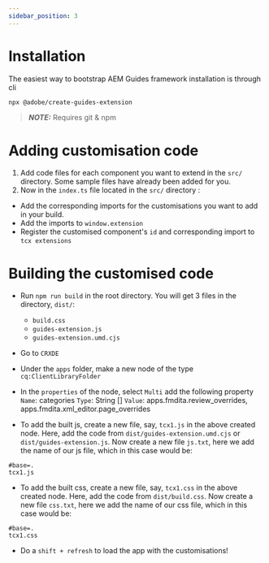 ```yaml
---
sidebar_position: 3
---
```


# Installation

The easiest way to bootstrap AEM Guides framework installation is through cli
```bash
npx @adobe/create-guides-extension
```

> **_NOTE:_**  Requires git & npm 

# Adding customisation code

1. Add code files for each component you want to extend in the `src/` directory. Some sample files have already been added for you.
2. Now in the `index.ts` file located in the `src/` directory :
- Add the corresponding imports for the customisations you want to add in your build.
- Add the imports to `window.extension`
- Register the customised component's `id` and corresponding import to `tcx extensions`

# Building the customised code

- Run `npm run build` in the root directory. You will get 3 files in the directory, `dist/`:
    - `build.css`
    - `guides-extension.js`
    - `guides-extension.umd.cjs`

- Go to `CRXDE`
- Under the `apps` folder, make a new node of the type `cq:ClientLibraryFolder`
- In the `properties` of the node, select `Multi` add the following property
    `Name`: categories
    `Type`: String []
    `Value`: apps.fmdita.review_overrides, apps.fmdita.xml_editor.page_overrides
- To add the built js, create a new file, say, `tcx1.js` in the above created node. Here, add the code from `dist/guides-extension.umd.cjs` or `dist/guides-extension.js`. Now create a new file `js.txt`, here we add the name of our js file, which in this case would be:
```t
#base=.
tcx1.js
```
- To add the built css, create a new file, say, `tcx1.css` in the above created node. Here, add the code from `dist/build.css`. Now create a new file `css.txt`, here we add the name of our css file, which in this case would be:
```t
#base=.
tcx1.css
```
- Do a `shift + refresh` to load the app with the customisations!

